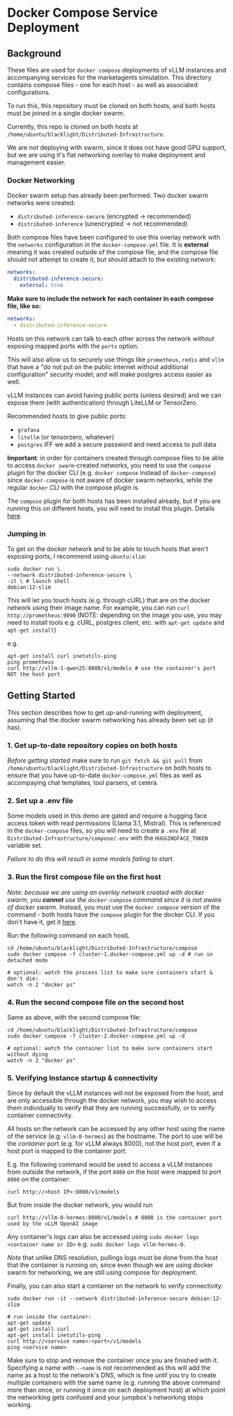 # Docker Compose Service Deployment

## Background
These files are used for `docker compose` deployments of vLLM instances and accompanying services
for the marketagents simulation. This directory contains compose files - one for each host - as well as 
associated configurations. 

To run this, this repository must be cloned on both hosts, and both hosts must be 
joined in a single docker swarm. 

Currently, this repo is cloned on both hosts at `/home/ubuntu/blacklight/Distributed-Infrastructure`.

We are _not_ deploying with swarm, since it does not 
have good GPU support, but we are using it's flat networking overlay to make 
deployment and management easier. 

### Docker Networking
Docker swarm setup has already been performed. Two docker swarm networks were created:
- `distributed-inference-secure` (encrypted -> recommended)
- `distributed-inference` (unencrypted -> not recommended)

Both compose files have been configured to use this overlay network with the `networks` configuration
in the `docker-compose.yml` file. It is **external** meaning it was created outside of the compose file, 
and the compose file should not attempt to create it, but should attach to the existing network:

```yaml
networks:
  distributed-inference-secure:
    external: true
```

**Make sure to include the network for each container in each compose file, like so:**
```yaml 
networks: 
  - distributed-inference-secure
```

Hosts on this network can talk to each other across the network _without_ exposing mapped ports with the `ports` option.

This will also allow us to securely use things like `prometheus`, `redis` and `vllm` that have a "do not put on the public internet without additional configuration" 
security model; and will make postgres access easier as well. 

vLLM instances can avoid having public ports (unless desired) and we can expose them (with authentication)
through LiteLLM or TensorZero. 

Recommended hosts to give public ports:
- `grafana`
- `litellm` (or tensorzero, whatever)
- `postgres` IFF we add a secure password and need access to pull data

**Important**: in order for containers created through compose files to be able to access `docker swarm`-created networks,
you need to use the `compose` plugin for the docker CLI (e.g. `docker compose` instead of `docker-compose`) since `docker-compose` 
is not aware of docker swarm networks, while the regular `docker` CLI with the compose plugin is. 

The `compose` plugin for both hosts has been installed already, but if you are running this on different hosts, you will 
need to install this plugin. Details [here](https://docs.docker.com/compose/install/linux/#install-using-the-repository).
### Jumping in 
To get on the docker network and to be able to touch hosts that aren't exposing ports, I recommend
using `ubuntu:slim`: 

```shell
sudo docker run \
--network distributed-inference-secure \
-it \ # launch shell
debian:12-slim
```
This will let you touch hosts (e.g. through cURL) that are on the docker network using their image name. For example, you 
can run `curl http://prometheus:9090` (NOTE: depending on the image you use, you may need to install tools e.g. cURL, 
postgres client, etc. with `apt-get update` and `apt-get install`)

e.g. 
```shell 
apt-get install curl inetutils-ping
ping prometheus
curl http://vllm-1-qwen25:8000/v1/models # use the container's port NOT the host port
```

## Getting Started
This section describes how to get up-and-running with deployment, assuming that the docker 
swarm networking has already been set up (it has). 

### 1. Get up-to-date repository copies on both hosts
_Before getting started_ make sure to run `git fetch && git pull` from `/home/ubuntu/blacklight/Distributed-Infrastructure` 
on both hosts to ensure that you have up-to-date `docker-compose.yml` files as well as accompaying chat templates, tool 
parsers, et cetera. 

### 2. Set up a .env file 
Some models used in this demo are gated and require a hugging face access token with read permissions (Llama 3.1, Mistral). 
This is referenced in the `docker-compose` files, so you will need to create a `.env` file at `Distributed-Infrastructure/compose/.env`
with the `HUGGINGFACE_TOKEN` variable set. 

_Failure to do this will result in some models failing to start_.

### 3. Run the first compose file on the first host
_Note: because we are using an overlay network created with docker swarm, you **cannot** use the `docker-compose` command 
since it is not aware of docker swarm._ Instead, you must use the `docker compose` version of the command - both hosts 
have the `compose` plugin for the docker CLI. If you don't have it, get it [here](https://docs.docker.com/compose/install/linux/#install-using-the-repository).

Run the following command on each hostL
```shell
cd /home/ubuntu/blacklight/Distributed-Infrastructure/compose
sudo docker compose -f cluster-1.docker-compose.yml up -d # run in detached mode

# optional: watch the process list to make sure containers start & don't die:
watch -n 2 "docker ps"
```

### 4. Run the second compose file on the second host
Same as above, with the second compose file:

```shell 
cd /home/ubuntu/blacklight/Distributed-Infrastructure/compose
sudo docker compose -f cluster-2.docker-compose.yml up -d 

# optional: watch the container list to make sure containers start without dying
watch -n 2 "docker ps"
```

### 5. Verifying Instance startup &  connectivity 
Since by default the vLLM instances will not be exposed from the host, and are only accessible
through the docker network, you may wish to access them individually to verify that they are 
running successfully, or to verify container connectivity. 

All hosts on the network can be accessed by any other host using the name of the service (e.g. `vllm-0-hermes`) as the hostname. 
The port to use will be the _container_ port (e.g. for vLLM always 8000), not the host port, even if a host port is mapped to the container port.

E.g. the following command would be used to access a vLLM instances from outside the network, if the port `8080` on the host were mapped to port `8000` on the container:
```shell 
curl http://<host IP>:8080/v1/models
```

But from inside the docker network, you would run 
```shell 
curl http://vllm-0-hermes:8000/v1/models # 8000 is the container port used by the vLLM OpenAI image
```

Any container's logs can also be accessed using `sudo docker logs <container name or ID>` e.g. `sudo docker logs vllm-hermes-0`. 

_Note_ that unlike DNS resolution, pullings logs _must_ be done from the host that the container is running on, since even
though we are using docker swarm for networking, we are still using compose for deployment. 

Finally, you can also start a container on the network to verify connectivity:
```shell 
sudo docker run -it --network distributed-inference-secure debian:12-slim

# run inside the container:
apt-get update
apt-get install curl 
apt-get install inetutils-ping
curl http://<service name>:<port>/v1/models
ping <service name>
```

Make sure to stop and remove the container once you are finished with it. Specifying a name with `--name` is _not_ recommended
as this will add the name as a host to the network's DNS, which is fine _until_ you try to create multiple containers with the 
same name (e.g. running the above command more than once, or running it once on each deployment host) at which point 
the networking gets confused and your jumpbox's networking stops working.